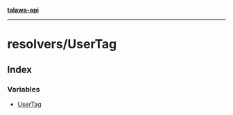 [**talawa-api**](../../README.md)

***

# resolvers/UserTag

## Index

### Variables

- [UserTag](variables/UserTag.md)
